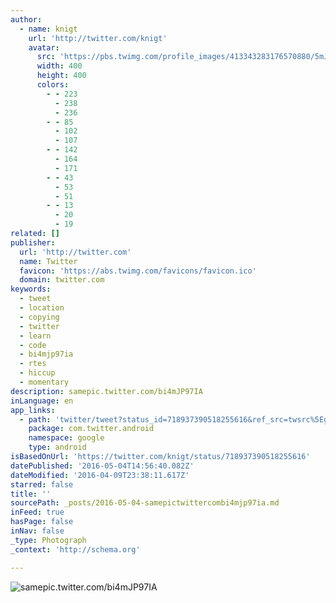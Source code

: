 ```yaml
---
author:
  - name: knigt
    url: 'http://twitter.com/knigt'
    avatar:
      src: 'https://pbs.twimg.com/profile_images/413343283176570880/5mJq2qfl_400x400.jpeg'
      width: 400
      height: 400
      colors:
        - - 223
          - 238
          - 236
        - - 85
          - 102
          - 107
        - - 142
          - 164
          - 171
        - - 43
          - 53
          - 51
        - - 13
          - 20
          - 19
related: []
publisher:
  url: 'http://twitter.com'
  name: Twitter
  favicon: 'https://abs.twimg.com/favicons/favicon.ico'
  domain: twitter.com
keywords:
  - tweet
  - location
  - copying
  - twitter
  - learn
  - code
  - bi4mjp97ia
  - rtes
  - hiccup
  - momentary
description: samepic.twitter.com/bi4mJP97IA
inLanguage: en
app_links:
  - path: 'twitter/tweet?status_id=718937390518255616&ref_src=twsrc%5Egoogle%7Ctwcamp%5Eandroidseo%7Ctwgr%5Estatus%7Ctwterm%5E718937390518255616'
    package: com.twitter.android
    namespace: google
    type: android
isBasedOnUrl: 'https://twitter.com/knigt/status/718937390518255616'
datePublished: '2016-05-04T14:56:40.082Z'
dateModified: '2016-04-09T23:38:11.617Z'
starred: false
title: ''
sourcePath: _posts/2016-05-04-samepictwittercombi4mjp97ia.md
inFeed: true
hasPage: false
inNav: false
_type: Photograph
_context: 'http://schema.org'

---
```

![samepic.twitter.com/bi4mJP97IA](https://pbs.twimg.com/media/Cfotu_uW8AEu2Si.jpg:large)